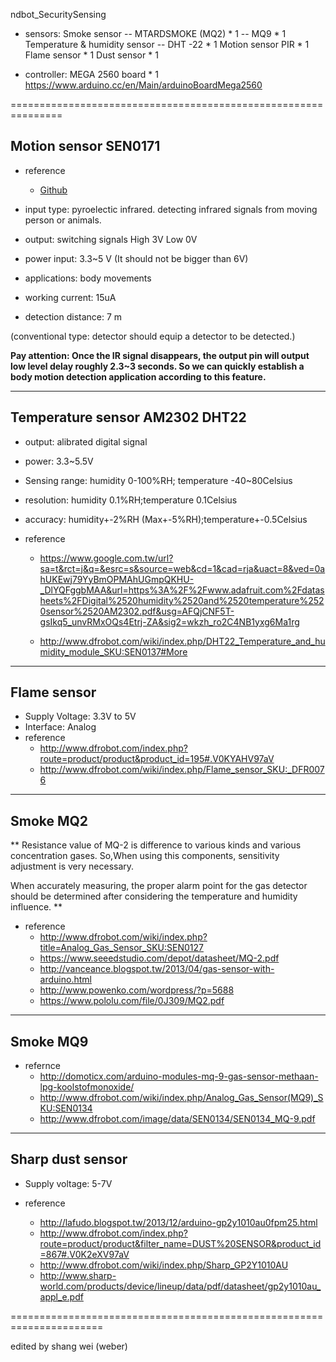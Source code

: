 ndbot_SecuritySensing

* sensors:
	Smoke sensor -- MTARDSMOKE (MQ2) * 1
                            -- MQ9 * 1
	Temperature & humidity sensor -- DHT -22 * 1
	Motion sensor PIR * 1
	Flame sensor * 1
	Dust sensor * 1 

* controller:
	MEGA 2560 board * 1
	https://www.arduino.cc/en/Main/arduinoBoardMega2560

===============================================================

## Motion sensor SEN0171

  * reference 
    * [Github](http://www.dfrobot.com/wiki/index.php/PIR_Motion_Sensor_V1.0_SKU:SEN0171)

  * input type: pyroelectic infrared.
    detecting infrared signals from moving person or animals.

  * output: switching signals
    High 3V
    Low 0V

  * power input: 3.3~5 V (It should not be bigger than 6V)
  * applications: body movements

  * working current: 15uA

  * detection distance: 7 m

(conventional type: detector should equip a detector to be detected.)

**Pay attention: Once the IR signal disappears, the output pin will output low level delay roughly 2.3~3 seconds. So we can quickly establish a body motion detection application according to this feature.**

-------------------------------------------------------------------------------------------------

## Temperature sensor AM2302 DHT22

* output: alibrated digital signal

* power: 3.3~5.5V

* Sensing range:
	humidity 0-100%RH; temperature -40~80Celsius

* resolution:
	humidity 0.1%RH;temperature 0.1Celsius

* accuracy:
	humidity+-2%RH (Max+-5%RH);temperature+-0.5Celsius

* reference
	* https://www.google.com.tw/url?sa=t&rct=j&q=&esrc=s&source=web&cd=1&cad=rja&uact=8&ved=0ahUKEwj79YyBmOPMAhUGmpQKHU-_DlYQFggbMAA&url=https%3A%2F%2Fwww.adafruit.com%2Fdatasheets%2FDigital%2520humidity%2520and%2520temperature%2520sensor%2520AM2302.pdf&usg=AFQjCNF5T-gsIkq5_unvRMxOQs4Etrj-ZA&sig2=wkzh_ro2C4NB1yxg6Ma1rg

	* http://www.dfrobot.com/wiki/index.php/DHT22_Temperature_and_humidity_module_SKU:SEN0137#More

-------------------------------------------------------------------------------------------------

## Flame sensor

* Supply Voltage: 3.3V to 5V
* Interface: Analog
* reference 
	* http://www.dfrobot.com/index.php?route=product/product&product_id=195#.V0KYAHV97aV
	* http://www.dfrobot.com/wiki/index.php/Flame_sensor_SKU:_DFR0076

--------------------------------------------------------------------------------------------------

## Smoke MQ2

** Resistance value of MQ-2 is difference to various kinds and various concentration gases. So,When using this components, sensitivity adjustment is very necessary.

When accurately measuring, the proper alarm point for the gas detector should be determined after
considering the temperature and humidity influence. **

* reference
	* http://www.dfrobot.com/wiki/index.php?title=Analog_Gas_Sensor_SKU:SEN0127
	* https://www.seeedstudio.com/depot/datasheet/MQ-2.pdf
	* http://vanceance.blogspot.tw/2013/04/gas-sensor-with-arduino.html
	* http://www.powenko.com/wordpress/?p=5688
	* https://www.pololu.com/file/0J309/MQ2.pdf

--------------------------------------------------------------------------------------------------

## Smoke MQ9

* refernce 
	* http://domoticx.com/arduino-modules-mq-9-gas-sensor-methaan-lpg-koolstofmonoxide/
	* http://www.dfrobot.com/wiki/index.php/Analog_Gas_Sensor(MQ9)_SKU:SEN0134
	* http://www.dfrobot.com/image/data/SEN0134/SEN0134_MQ-9.pdf

---------------------------------------------------------------------------------------------------

## Sharp dust sensor

* Supply voltage: 5-7V

* reference
	* http://lafudo.blogspot.tw/2013/12/arduino-gp2y1010au0fpm25.html
	* http://www.dfrobot.com/index.php?route=product/product&filter_name=DUST%20SENSOR&product_id=867#.V0K2eXV97aV
	* http://www.dfrobot.com/wiki/index.php/Sharp_GP2Y1010AU
	* http://www.sharp-world.com/products/device/lineup/data/pdf/datasheet/gp2y1010au_appl_e.pdf

======================================================================

edited by shang wei (weber)



